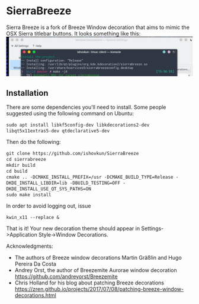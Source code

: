 # SierraBreeze
Sierra Breeze is a fork of Breeze Window decoration that aims to mimic the
OSX Sierra titlebar buttons. It looks something like this:
![Screenshot](Screenshot.png)

## Installation
There are some dependencies you'll need to install. Some people suggested using the following
command on Ubuntu:
```
sudo apt install libkf5config-dev libkdecorations2-dev libqt5x11extras5-dev qtdeclarative5-dev
```
Then do the following:
```
git clone https://github.com/ishovkun/SierraBreeze
cd sierrabreeze
mkdir build
cd build
cmake .. -DCMAKE_INSTALL_PREFIX=/usr -DCMAKE_BUILD_TYPE=Release -DKDE_INSTALL_LIBDIR=lib -DBUILD_TESTING=OFF -DKDE_INSTALL_USE_QT_SYS_PATHS=ON
sudo make install
```
In order to avoid logging out, issue
```
kwin_x11 --replace &
```
That is it! Your new decoration theme should appear in
Settings->Application Style->Window Decorations.

Acknowledgments:
- The authors of Breeze window decorations Martin Gräßlin and Hugo Pereira Da Costa
- Andrey Orst, the author of Breezemite Aurorae window decoration
https://github.com/andreyorst/Breezemite
- Chris Holland for his blog about patching Breeze decorations
https://zren.github.io/projects/2017/07/08/patching-breeze-window-decorations.html
